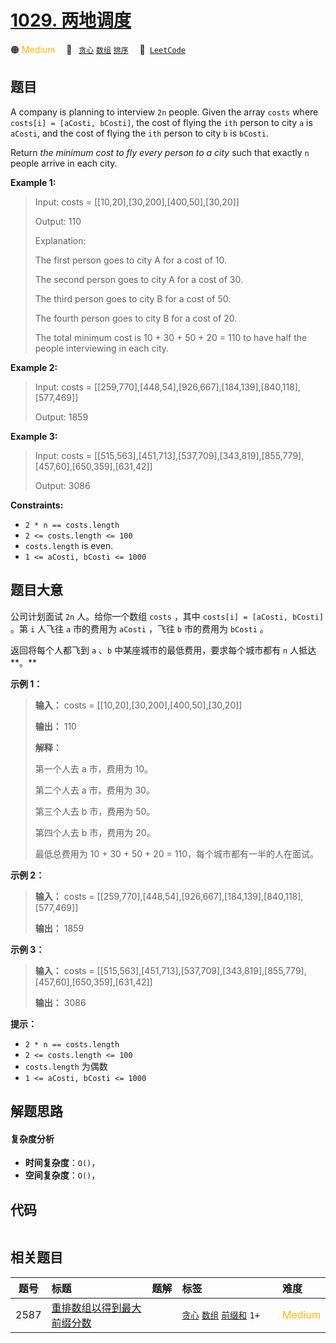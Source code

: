 # [1029. 两地调度](https://leetcode.com/problems/two-city-scheduling)

🟠 <font color=#ffb800>Medium</font>&emsp; 🔖&ensp; [`贪心`](/tag/greedy.md) [`数组`](/tag/array.md) [`排序`](/tag/sorting.md)&emsp; 🔗&ensp;[`LeetCode`](https://leetcode.com/problems/two-city-scheduling)

## 题目

A company is planning to interview `2n` people. Given the array `costs` where
`costs[i] = [aCosti, bCosti]`, the cost of flying the `ith` person to city `a`
is `aCosti`, and the cost of flying the `ith` person to city `b` is `bCosti`.

Return _the minimum cost to fly every person to a city_ such that exactly `n`
people arrive in each city.



**Example 1:**

> Input: costs = [[10,20],[30,200],[400,50],[30,20]]
> 
> Output: 110
> 
> Explanation:
> 
> The first person goes to city A for a cost of 10.
> 
> The second person goes to city A for a cost of 30.
> 
> The third person goes to city B for a cost of 50.
> 
> The fourth person goes to city B for a cost of 20.
> 
> 
> 
> The total minimum cost is 10 + 30 + 50 + 20 = 110 to have half the people interviewing in each city.

**Example 2:**

> Input: costs = [[259,770],[448,54],[926,667],[184,139],[840,118],[577,469]]
> 
> Output: 1859

**Example 3:**

> Input: costs = [[515,563],[451,713],[537,709],[343,819],[855,779],[457,60],[650,359],[631,42]]
> 
> Output: 3086

**Constraints:**

  * `2 * n == costs.length`
  * `2 <= costs.length <= 100`
  * `costs.length` is even.
  * `1 <= aCosti, bCosti <= 1000`


## 题目大意

公司计划面试 `2n` 人。给你一个数组 `costs` ，其中 `costs[i] = [aCosti, bCosti]` 。第 `i` 人飞往 `a`
市的费用为 `aCosti` ，飞往 `b` 市的费用为 `bCosti` 。

返回将每个人都飞到 `a` 、`b` 中某座城市的最低费用，要求每个城市都有 `n` 人抵达**。**

**示例 1：**

> 
> 
> 
> 
> 
> **输入：** costs = [[10,20],[30,200],[400,50],[30,20]]
> 
> **输出：** 110
> 
> **解释：**
> 
> 第一个人去 a 市，费用为 10。
> 
> 第二个人去 a 市，费用为 30。
> 
> 第三个人去 b 市，费用为 50。
> 
> 第四个人去 b 市，费用为 20。
> 
> 
> 
> 最低总费用为 10 + 30 + 50 + 20 = 110，每个城市都有一半的人在面试。
> 
> 

**示例 2：**

> 
> 
> 
> 
> 
> **输入：** costs = [[259,770],[448,54],[926,667],[184,139],[840,118],[577,469]]
> 
> **输出：** 1859
> 
> 

**示例 3：**

> 
> 
> 
> 
> 
> **输入：** costs = [[515,563],[451,713],[537,709],[343,819],[855,779],[457,60],[650,359],[631,42]]
> 
> **输出：** 3086
> 
> 

**提示：**

  * `2 * n == costs.length`
  * `2 <= costs.length <= 100`
  * `costs.length` 为偶数
  * `1 <= aCosti, bCosti <= 1000`


## 解题思路

#### 复杂度分析

- **时间复杂度**：`O()`，
- **空间复杂度**：`O()`，

## 代码

```javascript

```

## 相关题目

<!-- prettier-ignore -->
| 题号 | 标题 | 题解 | 标签 | 难度 |
| :------: | :------ | :------: | :------ | :------ |
| 2587 | [重排数组以得到最大前缀分数](https://leetcode.com/problems/rearrange-array-to-maximize-prefix-score) |  |  [`贪心`](/tag/greedy.md) [`数组`](/tag/array.md) [`前缀和`](/tag/prefix-sum.md) `1+` | <font color=#ffb800>Medium</font> |

<style>
.blue {
    background-color: #096dd9;
    padding: 0.25rem 0.5rem;
    margin: 0;
    font-size: 0.85em;
    border-radius: 3px;
    color: white;
    font-weight: 500;
}
table th:first-of-type { width: 10%; }
table th:nth-of-type(2) { width: 35%; }
table th:nth-of-type(3) { width: 10%; }
table th:nth-of-type(4) { width: 35%; }
table th:nth-of-type(5) { width: 10%; }
</style>
